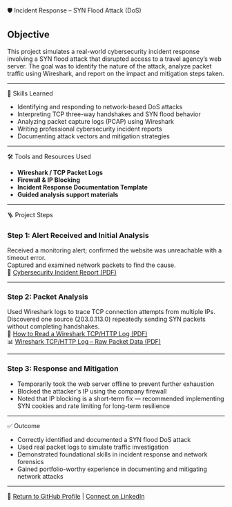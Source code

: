 🛡️ Incident Response – SYN Flood Attack (DoS)

## Objective
This project simulates a real-world cybersecurity incident response involving a SYN flood attack that disrupted access to a travel agency’s web server. The goal was to identify the nature of the attack, analyze packet traffic using Wireshark, and report on the impact and mitigation steps taken.

---

🧠 Skills Learned
- Identifying and responding to network-based DoS attacks  
- Interpreting TCP three-way handshakes and SYN flood behavior  
- Analyzing packet capture logs (PCAP) using Wireshark  
- Writing professional cybersecurity incident reports  
- Documenting attack vectors and mitigation strategies  

---

🛠️ Tools and Resources Used
- **Wireshark / TCP Packet Logs**  
- **Firewall & IP Blocking**  
- **Incident Response Documentation Template**  
- **Guided analysis support materials**  

---

🪜 Project Steps

### Step 1: Alert Received and Initial Analysis  
Received a monitoring alert; confirmed the website was unreachable with a timeout error.  
Captured and examined network packets to find the cause.  
📄 [Cybersecurity Incident Report (PDF)](./Cybersecurity%20incident%20report.pdf)

---

### Step 2: Packet Analysis  
Used Wireshark logs to trace TCP connection attempts from multiple IPs. Discovered one source (203.0.113.0) repeatedly sending SYN packets without completing handshakes.  
📘 [How to Read a Wireshark TCP/HTTP Log (PDF)](./How%20to%20read%20a%20Wireshark%20TCP_HTTP%20log.pdf)  
📊 [Wireshark TCP/HTTP Log – Raw Packet Data (PDF)](./Wireshark%20TCP_HTTP%20log%20-%20TCP%20log.pdf)

---

### Step 3: Response and Mitigation  
- Temporarily took the web server offline to prevent further exhaustion  
- Blocked the attacker's IP using the company firewall  
- Noted that IP blocking is a short-term fix — recommended implementing SYN cookies and rate limiting for long-term resilience  

---

✅ Outcome
- Correctly identified and documented a SYN flood DoS attack  
- Used real packet logs to simulate traffic investigation  
- Demonstrated foundational skills in incident response and network forensics  
- Gained portfolio-worthy experience in documenting and mitigating network attacks  

---

🔗 [Return to GitHub Profile](https://github.com/your-username) | [Connect on LinkedIn](https://www.linkedin.com/in/amahie-lewis-2a1288292/)

